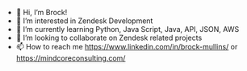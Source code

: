- 👋 Hi, I’m Brock!
- 👀 I’m interested in Zendesk Development
- 🌱 I’m currently learning Python, Java Script, Java, API, JSON, AWS
- 💞️ I’m looking to collaborate on Zendesk related projects
- 📫 How to reach me https://www.linkedin.com/in/brock-mullins/ or https://mindcoreconsulting.com/

<!---
mindcore23/mindcore23 is a ✨ special ✨ repository because its `README.md` (this file) appears on your GitHub profile.
You can click the Preview link to take a look at your changes.
--->
